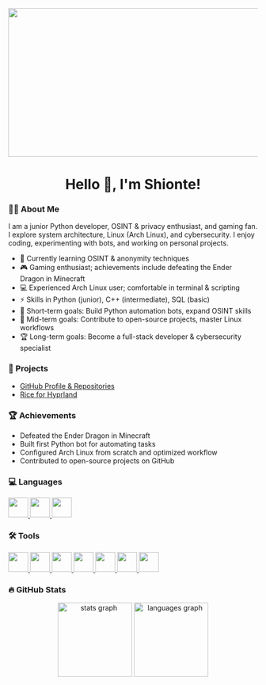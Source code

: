 <div align="center">
  <img height="300" width="600" src= "https://external-content.duckduckgo.com/iu/?u=https%3A%2F%2Fmedia1.tenor.com%2Fm%2FIU3VHBu6BaQAAAAd%2Fsatoru-gojo-toji-fushiguro.gif&f=1&nofb=1&ipt=df3b5739bdc17e8266245e570f86651dc8c3a51dcbf1ff0cc55d3645da34c6fc" />
</div>

###

<h1 align="center">Hello 👋, I'm Shionte!</h1>

###

<h3 align="left">👨‍💻 About Me</h3>

I am a junior Python developer, OSINT & privacy enthusiast, and gaming fan. I explore system architecture, Linux (Arch Linux), and cybersecurity. I enjoy coding, experimenting with bots, and working on personal projects.

- 🔭 Currently learning OSINT & anonymity techniques  
- 🎮 Gaming enthusiast; achievements include defeating the Ender Dragon in Minecraft  
- 💻 Experienced Arch Linux user; comfortable in terminal & scripting  
- ⚡ Skills in Python (junior), C++ (intermediate), SQL (basic)  
- 🎯 Short-term goals: Build Python automation bots, expand OSINT skills  
- 🏅 Mid-term goals: Contribute to open-source projects, master Linux workflows  
- 🏆 Long-term goals: Become a full-stack developer & cybersecurity specialist  

###

<h3 align="left">📂 Projects</h3>

- [GitHub Profile & Repositories](https://github.com/Shionte)  
- [Rice for Hyprland](https://github.com/shionte/SBHyprland/)  

###

<h3 align="left">🏆 Achievements</h3>

- Defeated the Ender Dragon in Minecraft  
- Built first Python bot for automating tasks  
- Configured Arch Linux from scratch and optimized workflow  
- Contributed to open-source projects on GitHub  

###

<h3 align="left">💻 Languages</h3>
<a href="https://www.python.org/" target="_blank">
  <img src="https://cdn.jsdelivr.net/gh/devicons/devicon/icons/python/python-original.svg" height="40" />
</a>
<a href="https://isocpp.org/" target="_blank">
  <img src="https://cdn.jsdelivr.net/gh/devicons/devicon/icons/cplusplus/cplusplus-original.svg" height="40" />
</a>
<a href="https://www.sqlite.org/index.html" target="_blank">
  <img src="https://cdn.jsdelivr.net/gh/devicons/devicon/icons/sqlite/sqlite-original.svg" height="40" />
</a>

###

<h3 align="left">🛠 Tools</h3>
<a href="https://www.archlinux.org/" target="_blank">
  <img src="https://cdn.jsdelivr.net/gh/devicons/devicon/icons/linux/linux-original.svg" height="40" />
</a>
<a href="https://git-scm.com/" target="_blank">
  <img src="https://cdn.jsdelivr.net/gh/devicons/devicon/icons/git/git-original.svg" height="40" />
</a>
<a href="https://github.com/" target="_blank">
  <img src="https://cdn.jsdelivr.net/gh/devicons/devicon/icons/github/github-original.svg" height="40" />
</a>
<a href="https://www.vim.org/" target="_blank">
  <img src="https://cdn.jsdelivr.net/gh/devicons/devicon/icons/vim/vim-original.svg" height="40" />
</a>
<a href="https://www.jetbrains.com/pycharm/" target="_blank">
  <img src="https://cdn.jsdelivr.net/gh/devicons/devicon/icons/pycharm/pycharm-original.svg" height="40" />
</a>
<a href="https://www.docker.com/" target="_blank">
  <img src="https://cdn.jsdelivr.net/gh/devicons/devicon/icons/docker/docker-original.svg" height="40" />
</a>
<a href="https://code.visualstudio.com/" target="_blank">
  <img src="https://cdn.jsdelivr.net/gh/devicons/devicon/icons/vscode/vscode-original.svg" height="40" />
</a>

###

<h3 align="left">🔥 GitHub Stats</h3>

<div align="center">
  <img src="https://github-readme-stats.vercel.app/api?username=Shionte&hide_title=false&hide_rank=false&show_icons=true&include_all_commits=true&count_private=true&disable_animations=false&theme=dracula&locale=en&hide_border=false&order=1" height="150" alt="stats graph"  />
  <img src="https://github-readme-stats.vercel.app/api/top-langs?username=Shionte&locale=en&hide_title=false&layout=compact&card_width=320&langs_count=5&theme=dracula&hide_border=false&order=2" height="150" alt="languages graph"  />
</div>
